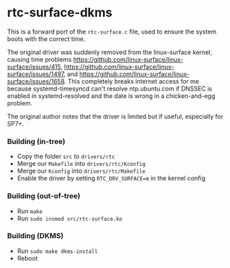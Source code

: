 # rtc-surface-dkms

This is a forward port of the `rtc-surface.c` file, used to ensure the system boots with the correct time.

The original driver was suddenly removed from the linux-surface kernel, causing time problems https://github.com/linux-surface/linux-surface/issues/415, https://github.com/linux-surface/linux-surface/issues/1497, and https://github.com/linux-surface/linux-surface/issues/1658. This completely breaks internet access for me because systemd-timesyncd can't resolve ntp.ubuntu.com if DNSSEC is enabled in systemd-resolved and the date is wrong in a chicken-and-egg problem.

The original author notes that the driver is limited but if useful, especially for SP7+.

### Building (in-tree)
* Copy the folder `src` to `drivers/rtc`
* Merge our `Makefile` into `drivers/rtc/Kconfig`
* Merge our `Kconfig` into `drivers/rtc/Makefile`
* Enable the driver by setting `RTC_DRV_SURFACE=m` in the kernel config

### Building (out-of-tree)
* Run `make`
* Run `sudo insmod src/rtc-surface.ko`

### Building (DKMS)
* Run `sudo make dkms-install`
* Reboot
